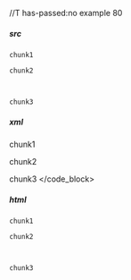//T has-passed:no
example 80
##### src
    chunk1

    chunk2
  
 
 
    chunk3
##### xml
<?xml version="1.0" encoding="UTF-8"?>
<!DOCTYPE document SYSTEM "CommonMark.dtd">
<document xmlns="http://commonmark.org/xml/1.0">
  <code_block>chunk1

chunk2



chunk3
</code_block>
</document>
##### html
<pre><code>chunk1

chunk2



chunk3
</code></pre>
#####
